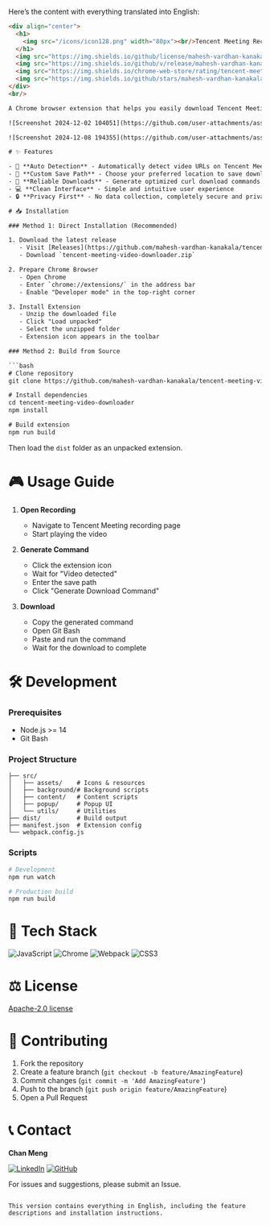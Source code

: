 Here’s the content with everything translated into English:

```html
<div align="center">
  <h1> 
    <img src="/icons/icon128.png" width="80px"><br/>Tencent Meeting Recording Downloader
  </h1>
  <img src="https://img.shields.io/github/license/mahesh-vardhan-kanakala/tencent-meeting-video-downloader"/>
  <img src="https://img.shields.io/github/v/release/mahesh-vardhan-kanakala/tencent-meeting-video-downloader"/>
  <img src="https://img.shields.io/chrome-web-store/rating/tencent-meeting-video-downloader"/>
  <img src="https://img.shields.io/github/stars/mahesh-vardhan-kanakala/tencent-meeting-video-downloader"/>
</div>
<br/>

A Chrome browser extension that helps you easily download Tencent Meeting recording videos with just a few clicks. No more complicated steps - just install, detect, and download!

![Screenshot 2024-12-02 104051](https://github.com/user-attachments/assets/ccc3775f-b395-4bdd-a474-7d286086d012)

![Screenshot 2024-12-08 194355](https://github.com/user-attachments/assets/22949259-5d14-4270-9d31-0f290e8fbc81)

# ✨ Features

- 🎯 **Auto Detection** - Automatically detect video URLs on Tencent Meeting playback pages
- 📂 **Custom Save Path** - Choose your preferred location to save downloaded videos
- 🚀 **Reliable Downloads** - Generate optimized curl download commands
- 💻 **Clean Interface** - Simple and intuitive user experience
- 🔒 **Privacy First** - No data collection, completely secure and private

# 📥 Installation

### Method 1: Direct Installation (Recommended)

1. Download the latest release
   - Visit [Releases](https://github.com/mahesh-vardhan-kanakala/tencent-meeting-video-downloader/releases)
   - Download `tencent-meeting-video-downloader.zip`

2. Prepare Chrome Browser
   - Open Chrome
   - Enter `chrome://extensions/` in the address bar
   - Enable "Developer mode" in the top-right corner

3. Install Extension
   - Unzip the downloaded file
   - Click "Load unpacked"
   - Select the unzipped folder
   - Extension icon appears in the toolbar

### Method 2: Build from Source

```bash
# Clone repository 
git clone https://github.com/mahesh-vardhan-kanakala/tencent-meeting-video-downloader.git

# Install dependencies
cd tencent-meeting-video-downloader
npm install

# Build extension
npm run build
```

Then load the `dist` folder as an unpacked extension.

# 🎮 Usage Guide

1. **Open Recording** 
   - Navigate to Tencent Meeting recording page
   - Start playing the video

2. **Generate Command**
   - Click the extension icon
   - Wait for "Video detected"
   - Enter the save path
   - Click "Generate Download Command"

3. **Download**
   - Copy the generated command
   - Open Git Bash
   - Paste and run the command
   - Wait for the download to complete

# 🛠️ Development

### Prerequisites
- Node.js >= 14
- Git Bash

### Project Structure
```
├── src/
│   ├── assets/    # Icons & resources
│   ├── background/# Background scripts
│   ├── content/   # Content scripts
│   ├── popup/     # Popup UI
│   └── utils/     # Utilities
├── dist/          # Build output
├── manifest.json  # Extension config
└── webpack.config.js
```

### Scripts
```bash
# Development
npm run watch

# Production build
npm run build
```

# 🚀 Tech Stack

![JavaScript](https://img.shields.io/badge/javascript-%23323330.svg?style=for-the-badge&logo=javascript&logoColor=%23F7DF1E)
![Chrome](https://img.shields.io/badge/chrome-%234285F4.svg?style=for-the-badge&logo=google-chrome&logoColor=white)
![Webpack](https://img.shields.io/badge/webpack-%238DD6F9.svg?style=for-the-badge&logo=webpack&logoColor=black)
![CSS3](https://img.shields.io/badge/css3-%231572B6.svg?style=for-the-badge&logo=css3&logoColor=white)

# ⚖️ License

[Apache-2.0 license](LICENSE)

# 🤝 Contributing

1. Fork the repository
2. Create a feature branch (`git checkout -b feature/AmazingFeature`)
3. Commit changes (`git commit -m 'Add AmazingFeature'`)
4. Push to the branch (`git push origin feature/AmazingFeature`)
5. Open a Pull Request

# 📞 Contact

**Chan Meng**

[![LinkedIn](https://img.shields.io/badge/linkedin-%230077B5.svg?style=normal&logo=linkedin&logoColor=white)](https://www.linkedin.com/in/mahesh-vardhan-kanakala/)
[![GitHub](https://img.shields.io/badge/github-%23121011.svg?style=normal&logo=github&logoColor=white)](https://github.com/mahesh-vardhan-kanakala)

For issues and suggestions, please submit an Issue.
```

This version contains everything in English, including the feature descriptions and installation instructions.
